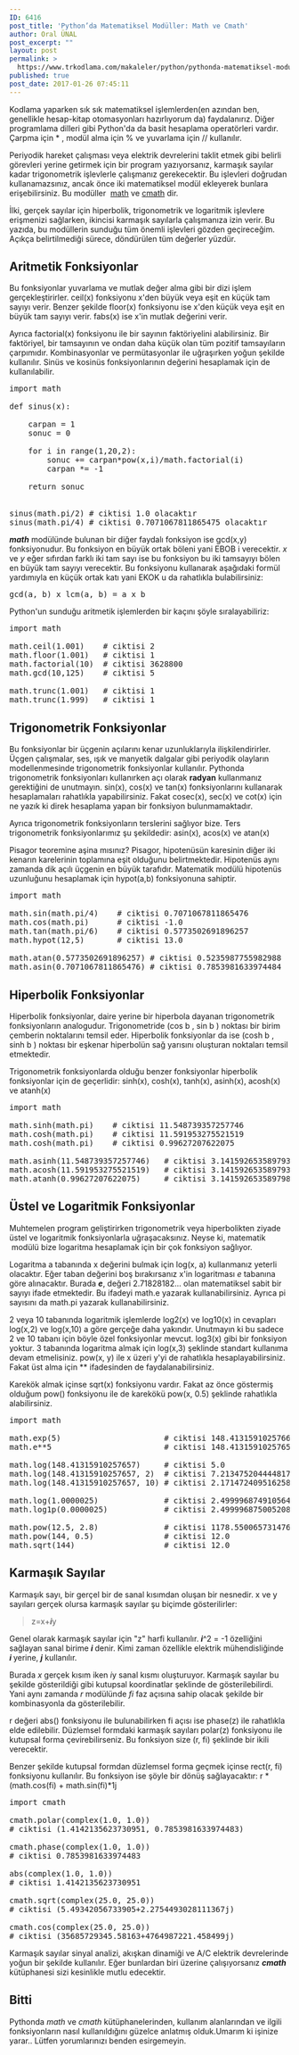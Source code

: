 ```yaml
---
ID: 6416
post_title: 'Python’da Matematiksel Modüller: Math ve Cmath'
author: Oral ÜNAL
post_excerpt: ""
layout: post
permalink: >
  https://www.trkodlama.com/makaleler/python/pythonda-matematiksel-moduller-math-cmath-6416.html
published: true
post_date: 2017-01-26 07:45:11
---
```

Kodlama yaparken sık sık matematiksel işlemlerden(en azından ben, genellikle hesap-kitap otomasyonları hazırlıyorum da) faydalanırız. Diğer programlama dilleri gibi Python'da da basit hesaplama operatörleri vardır. Çarpma için <span class="lang:python decode:true crayon-inline ">*</span> , modül alma için <span class="lang:python decode:true lang-python data-highlight: data-caption: crayon-inline">%</span> ve yuvarlama için <span class="lang:php decode:true lang-python data-highlight: data-caption: crayon-inline">//</span> kullanılır.

Periyodik hareket çalışması veya elektrik devrelerini taklit etmek gibi belirli görevleri yerine getirmek için bir program yazıyorsanız, karmaşık sayılar kadar trigonometrik işlevlerle çalışmanız gerekecektir. Bu işlevleri doğrudan kullanamazsınız, ancak önce iki matematiksel modül ekleyerek bunlara erişebilirsiniz. Bu modüller  <a href="https://docs.python.org/3/library/math.html" target="_blank" rel="external noopener">math</a> ve <a href="https://docs.python.org/3/library/cmath.html" target="_blank" rel="external noopener">cmath</a> dir.

İlki, gerçek sayılar için hiperbolik, trigonometrik ve logaritmik işlevlere erişmenizi sağlarken, ikincisi karmaşık sayılarla çalışmanıza izin verir. Bu yazıda, bu modüllerin sunduğu tüm önemli işlevleri gözden geçireceğim. Açıkça belirtilmediği sürece, döndürülen tüm değerler yüzdür.

<h2>Aritmetik Fonksiyonlar</h2>

Bu fonksiyonlar yuvarlama ve mutlak değer alma gibi bir dizi işlem gerçekleştirirler. <span class="lang:python decode:true lang-python data-highlight: data-caption: crayon-inline">ceil(x)</span> fonksiyonu x'den büyük veya eşit en küçük tam sayıyı verir. Benzer şekilde <span class="lang:python decode:true lang-python data-highlight: data-caption: crayon-inline">floor(x)</span> fonksiyonu ise x'den küçük veya eşit en büyük tam sayıyı verir. <span class="lang:php decode:true lang-python data-highlight: data-caption: crayon-inline">fabs(x)</span> ise x'in mutlak değerini verir.

Ayrıca <span class="lang:python decode:true lang-python data-highlight: data-caption: crayon-inline">factorial(x)</span> fonksiyonu ile bir sayının faktöriyelini alabilirsiniz. Bir faktöriyel, bir tamsayının ve ondan daha küçük olan tüm pozitif tamsayıların çarpımıdır. Kombinasyonlar ve permütasyonlar ile uğraşırken yoğun şekilde kullanılır. Sinüs ve kosinüs fonksiyonlarının değerini hesaplamak için de kullanılabilir.

<pre class="lang:python decode:true prettyprint lang-python">import math
 
def sinus(x):
 
    carpan = 1
    sonuc = 0
     
    for i in range(1,20,2):
        sonuc += carpan*pow(x,i)/math.factorial(i)
        carpan *= -1
         
    return sonuc
     
 
sinus(math.pi/2) # ciktisi 1.0 olacaktır
sinus(math.pi/4) # ciktisi 0.7071067811865475 olacaktır</pre>

<strong><em>math</em></strong><em> </em>modülünde bulunan bir diğer faydalı fonksiyon ise <span class="lang:python decode:true lang-python data-highlight: data-caption: crayon-inline">gcd(x,y)</span> fonksiyonudur. Bu fonksiyon en büyük ortak böleni yani EBOB i verecektir. <em>x</em> ve <em>y</em> eğer sıfırdan farklı iki tam sayı ise bu fonksiyon bu iki tamsayıyı bölen en büyük tam sayıyı verecektir. Bu fonksiyonu kullanarak aşağıdaki formül yardımıyla en küçük ortak katı yani EKOK u da rahatlıkla bulabilirsiniz:

<pre class="lang:python decode:true prettyprint lang-text">gcd(a, b) x lcm(a, b) = a x b</pre>

Python'un sunduğu aritmetik işlemlerden bir kaçını şöyle sıralayabiliriz:

<pre class="lang:python decode:true prettyprint lang-python">import math
 
math.ceil(1.001)    # ciktisi 2
math.floor(1.001)   # ciktisi 1
math.factorial(10)  # ciktisi 3628800
math.gcd(10,125)    # ciktisi 5
 
math.trunc(1.001)   # ciktisi 1
math.trunc(1.999)   # ciktisi 1</pre>

<h2>Trigonometrik Fonksiyonlar</h2>

Bu fonksiyonlar bir üçgenin açılarını kenar uzunluklarıyla ilişkilendirirler. Üçgen çalışmalar, ses, ışık ve manyetik dalgalar gibi periyodik olayların modellenmesinde trigonometrik fonksiyonlar kullanılır. Pythonda trigonometrik fonksiyonları kullanırken açı olarak <strong>radyan</strong> kullanmanız gerektiğini de unutmayın. <span class="lang:python decode:true lang-python data-highlight: data-caption: crayon-inline">sin(x)</span>, <span class="lang:python decode:true lang-python data-highlight: data-caption: crayon-inline">cos(x)</span> ve <span class="lang:python decode:true lang-python data-highlight: data-caption: crayon-inline">tan(x)</span> fonksiyonlarını kullanarak hesaplamaları rahatlıkla yapabilirsiniz. Fakat <span class="lang:python decode:true lang-python data-highlight: data-caption: crayon-inline">cosec(x)</span>, <span class="lang:python decode:true lang-python data-highlight: data-caption: crayon-inline">sec(x)</span> ve <span class="lang:python decode:true lang-python data-highlight: data-caption: crayon-inline">cot(x)</span> için ne yazık ki direk hesaplama yapan bir fonksiyon bulunmamaktadır.

Ayrıca trigonometrik fonksiyonların terslerini sağlıyor bize. Ters trigonometrik fonksiyonlarımız şu şekildedir: <span class="lang:python decode:true lang-python data-highlight: data-caption: crayon-inline">asin(x)</span>, <span class="lang:python decode:true lang-python data-highlight: data-caption: crayon-inline">acos(x)</span> ve <span class="lang:python decode:true lang-python data-highlight: data-caption: crayon-inline">atan(x)</span>

Pisagor teoremine aşina mısınız? Pisagor, hipotenüsün karesinin diğer iki kenarın karelerinin toplamına eşit olduğunu belirtmektedir. Hipotenüs aynı zamanda dik açılı üçgenin en büyük tarafıdır. Matematik modülü hipotenüs uzunluğunu hesaplamak için <span class="lang:python decode:true lang-python data-highlight: data-caption: crayon-inline">hypot(a,b)</span> fonksiyonuna sahiptir.

<pre class="lang:python decode:true prettyprint lang-python">import math
 
math.sin(math.pi/4)    # ciktisi 0.7071067811865476
math.cos(math.pi)      # ciktisi -1.0
math.tan(math.pi/6)    # ciktisi 0.5773502691896257
math.hypot(12,5)       # ciktisi 13.0
 
math.atan(0.5773502691896257) # ciktisi 0.5235987755982988
math.asin(0.7071067811865476) # ciktisi 0.7853981633974484</pre>

<h2>Hiperbolik Fonksiyonlar</h2>

Hiperbolik fonksiyonlar, daire yerine bir hiperbola dayanan trigonometrik fonksiyonların analogudur. Trigonometride (cos b , sin b ) noktası bir birim çemberin noktalarını temsil eder. Hiperbolik fonksiyonlar da ise (cosh b , sinh b ) noktası bir eşkenar hiperbolün sağ yarısını oluşturan noktaları temsil etmektedir.

Trigonometrik fonksiyonlarda olduğu benzer fonksiyonlar hiperbolik fonksiyonlar için de geçerlidir: <span class="lang:python decode:true lang-python data-highlight: data-caption: crayon-inline">sinh(x)</span>, <span class="lang:python decode:true lang-python data-highlight: data-caption: crayon-inline">cosh(x)</span>, <span class="lang:python decode:true lang-python data-highlight: data-caption: crayon-inline">tanh(x)</span>, <span class="lang:python decode:true lang-python data-highlight: data-caption: crayon-inline">asinh(x)</span>, <span class="lang:python decode:true lang-python data-highlight: data-caption: crayon-inline">acosh(x)</span> ve <span class="lang:python decode:true lang-python data-highlight: data-caption: crayon-inline">atanh(x)</span>

<pre class="lang:python decode:true prettyprint lang-python">import math
 
math.sinh(math.pi)    # ciktisi 11.548739357257746
math.cosh(math.pi)    # ciktisi 11.591953275521519
math.cosh(math.pi)    # ciktisi 0.99627207622075
 
math.asinh(11.548739357257746)   # ciktisi 3.141592653589793
math.acosh(11.591953275521519)   # ciktisi 3.141592653589793
math.atanh(0.99627207622075)     # ciktisi 3.141592653589798</pre>

<h2>Üstel ve Logaritmik Fonksiyonlar</h2>

Muhtemelen program geliştirirken trigonometrik veya hiperbolikten ziyade üstel ve logaritmik fonksiyonlarla uğraşacaksınız. Neyse ki, matematik  modülü bize logaritma hesaplamak için bir çok fonksiyon sağlıyor.

Logaritma a tabanında x değerini bulmak için <span class="lang:python decode:true lang-python data-highlight: data-caption: crayon-inline">log(x, a)</span> kullanmanız yeterli olacaktır. Eğer taban değerini boş bırakırsanız x'in logaritması <em>e</em> tabanına göre alınacaktır. Burada <strong><em>e</em></strong>, değeri 2.71828182... olan matematiksel sabit bir sayıyı ifade etmektedir. Bu ifadeyi <span class="lang:python decode:true lang-python data-highlight: data-caption: crayon-inline">math.e</span> yazarak kullanabilirsiniz. Ayrıca pi sayısını da <span class="lang:python decode:true lang-python data-highlight: data-caption: crayon-inline">math.pi</span> yazarak kullanabilirsiniz.

2 veya 10 tabanında logaritmik işlemlerde <span class="lang:python decode:true lang-python data-highlight: data-caption: crayon-inline">log2(x)</span> ve <span class="lang:python decode:true lang-python data-highlight: data-caption: crayon-inline">log10(x)</span> in cevapları <span class="lang:python decode:true lang-python data-highlight: data-caption: crayon-inline">log(x,2)</span> ve <span class="lang:python decode:true lang-python data-highlight: data-caption: crayon-inline">log(x,10)</span> a göre gerçeğe daha yakındır. Unutmayın ki bu sadece 2 ve 10 tabanı için böyle özel fonksiyonlar mevcut. <span class="lang:python decode:true lang-python data-highlight: data-caption: crayon-inline">log3(x)</span> gibi bir fonksiyon yoktur. 3 tabanında logaritma almak için <span class="lang:python decode:true lang-python data-highlight: data-caption: crayon-inline">log(x,3)</span> şeklinde standart kullanıma devam etmelisiniz. <span class="lang:python decode:true lang-python data-highlight: data-caption: crayon-inline">pow(x, y)</span> ile x üzeri y'yi de rahatlıkla hesaplayabilirsiniz. Fakat üst alma için <span class="lang:python decode:true lang-python data-highlight: data-caption: crayon-inline">**</span> ifadesinden de faydalanabilirsiniz.

Karekök almak içinse <span class="lang:python decode:true lang-python data-highlight: data-caption: crayon-inline">sqrt(x)</span> fonksiyonu vardır. Fakat az önce göstermiş olduğum <span class="lang:python decode:true lang-python data-highlight: data-caption: crayon-inline">pow()</span> fonksiyonu ile de karekökü <span class="lang:python decode:true lang-python data-highlight: data-caption: crayon-inline">pow(x, 0.5)</span> şeklinde rahatlıkla alabilirsiniz.

<pre class="lang:python decode:true prettyprint lang-python">import math
 
math.exp(5)                      # ciktisi 148.4131591025766
math.e**5                        # ciktisi 148.4131591025765
 
math.log(148.41315910257657)     # ciktisi 5.0
math.log(148.41315910257657, 2)  # ciktisi 7.213475204444817
math.log(148.41315910257657, 10) # ciktisi 2.171472409516258
 
math.log(1.0000025)              # ciktisi 2.4999968749105643e-06
math.log1p(0.0000025)            # ciktisi 2.4999968750052084e-06
 
math.pow(12.5, 2.8)              # ciktisi 1178.5500657314767
math.pow(144, 0.5)               # ciktisi 12.0
math.sqrt(144)                   # ciktisi 12.0</pre>

<h2>Karmaşık Sayılar</h2>

Karmaşık sayı, bir gerçel bir de sanal kısımdan oluşan bir nesnedir. x ve y sayıları gerçek olursa karmaşık sayılar şu biçimde gösterilirler:

<blockquote>z=x+<em><strong>i</strong></em>y</blockquote>

Genel olarak karmaşık sayılar için "z" harfi kullanılır. <em><strong>i</strong></em>^2 = -1 özelliğini sağlayan sanal birime <em><strong>i </strong></em>denir. Kimi zaman özellikle elektrik mühendisliğinde <em><strong>i </strong></em>yerine, <em><strong>j</strong></em> kullanılır.

Burada <em>x</em> gerçek kısım iken <em>i</em>y sanal kısmı oluşturuyor. Karmaşık sayılar bu şekilde gösterildiği gibi kutupsal koordinatlar şeklinde de gösterilebilirdi. Yani aynı zamanda <em>r</em> modülünde <em>fi</em> faz açısına sahip olacak şekilde bir kombinasyonla da gösterilebilir.

r değeri <span class="lang:python decode:true lang-python data-highlight: data-caption: crayon-inline">abs()</span> fonksiyonu ile bulunabilirken fi açısı ise <span class="lang:python decode:true lang-python data-highlight: data-caption: crayon-inline">phase(z)</span> ile rahatlıkla elde edilebilir. Düzlemsel formdaki karmaşık sayıları <span class="lang:python decode:true lang-python data-highlight: data-caption: crayon-inline">polar(z)</span> fonksiyonu ile kutupsal forma çevirebilirseniz. Bu fonksiyon size <span class="lang:python decode:true lang-python data-highlight: data-caption: crayon-inline">(r, fi)</span> şeklinde bir ikili verecektir.

Benzer şekilde kutupsal formdan düzlemsel forma geçmek içinse <span class="lang:python decode:true lang-python data-highlight: data-caption: crayon-inline">rect(r, fi)</span> fonksiyonu kullanılır. Bu fonksiyon ise şöyle bir dönüş sağlayacaktır: <span class="lang:python decode:true lang-python data-highlight: data-caption: crayon-inline">r * (math.cos(fi) + math.sin(fi)*1j</span>

<pre class="lang:python decode:true prettyprint lang-python">import cmath
 
cmath.polar(complex(1.0, 1.0))
# ciktisi (1.4142135623730951, 0.7853981633974483)
 
cmath.phase(complex(1.0, 1.0))
# ciktisi 0.7853981633974483
 
abs(complex(1.0, 1.0))
# ciktisi 1.4142135623730951

cmath.sqrt(complex(25.0, 25.0))
# ciktisi (5.49342056733905+2.2754493028111367j)
 
cmath.cos(complex(25.0, 25.0))
# ciktisi (35685729345.58163+4764987221.458499j)</pre>

Karmaşık sayılar sinyal analizi, akışkan dinamiği ve A/C elektrik devrelerinde yoğun bir şekilde kullanılır. Eğer bunlardan biri üzerine çalışıyorsanız <strong><em>cmath</em></strong> kütüphanesi sizi kesinlikle mutlu edecektir.

<h2>Bitti</h2>

Pythonda <em>math</em> ve <em>cmath</em> kütüphanelerinden, kullanım alanlarından ve ilgili fonksiyonların nasıl kullanıldığını güzelce anlatmış olduk.Umarım ki işinize yarar.. Lütfen yorumlarınızı benden esirgemeyin.